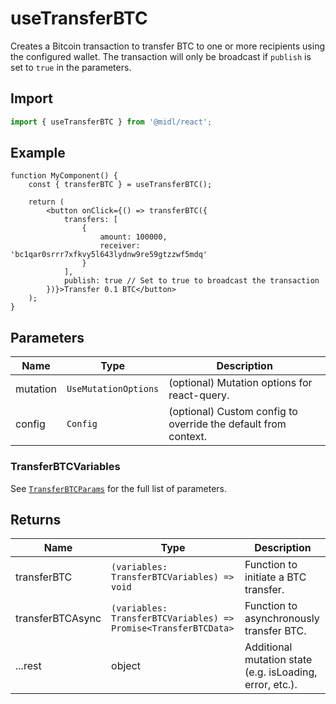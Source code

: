 # useTransferBTC

Creates a Bitcoin transaction to transfer BTC to one or more recipients using the configured wallet. The transaction will only be broadcast if `publish` is set to `true` in the parameters.

## Import

```ts
import { useTransferBTC } from '@midl/react';
```

## Example

```tsx
function MyComponent() {
    const { transferBTC } = useTransferBTC();

    return (
        <button onClick={() => transferBTC({
            transfers: [
                {
                    amount: 100000,
                    receiver: 'bc1qar0srrr7xfkvy5l643lydnw9re59gtzzwf5mdq'
                }
            ],
            publish: true // Set to true to broadcast the transaction
        })}>Transfer 0.1 BTC</button>
    );
}
```

## Parameters

| Name     | Type                 | Description                                                    |
| -------- | -------------------- | -------------------------------------------------------------- |
| mutation | `UseMutationOptions` | (optional) Mutation options for react-query.                   |
| config   | `Config`             | (optional) Custom config to override the default from context. |

### TransferBTCVariables

See [`TransferBTCParams`](../actions/transferBTC.md#transferbtcparams) for the full list of parameters.

## Returns

| Name             | Type                                                            | Description                                              |
| ---------------- | --------------------------------------------------------------- | -------------------------------------------------------- |
| transferBTC      | `(variables: TransferBTCVariables) => void`                     | Function to initiate a BTC transfer.                     |
| transferBTCAsync | `(variables: TransferBTCVariables) => Promise<TransferBTCData>` | Function to asynchronously transfer BTC.                 |
| ...rest          | object                                                          | Additional mutation state (e.g. isLoading, error, etc.). |